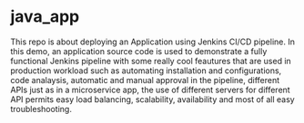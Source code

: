 # java_app
This repo is about deploying an Application using Jenkins CI/CD pipeline.
In this demo, an application source code is used to demonstrate a fully functional Jenkins pipeline with some really cool feautures that are used in production workload such as automating installation and configurations, code analaysis, automatic and manual approval in the pipeline, different APIs just as in a microservice app, the use of different servers for different API permits easy load balancing, scalability, availability and most of all easy troubleshooting.



